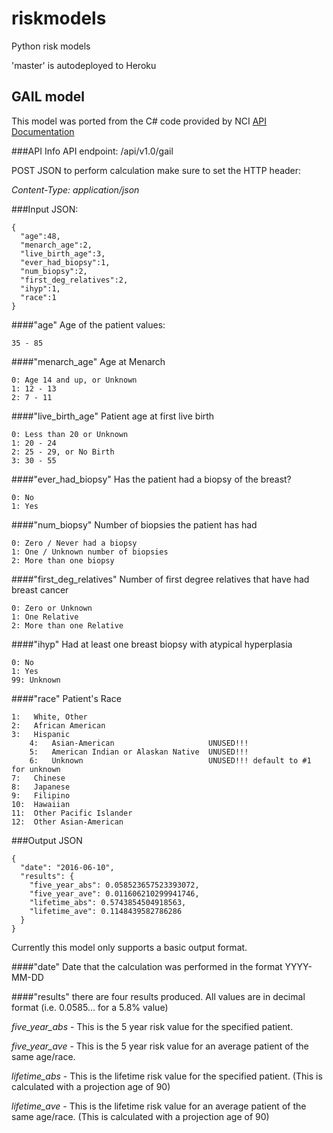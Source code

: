 # riskmodels
Python risk models

'master' is autodeployed to Heroku

## GAIL model
This model was ported from the C# code provided by NCI
[API Documentation](gail/README.md) 

###API Info
API endpoint: /api/v1.0/gail

POST JSON to perform calculation
make sure to set the HTTP header:

_Content-Type: application/json_

###Input JSON:

    {
      "age":48,
      "menarch_age":2,
      "live_birth_age":3,
      "ever_had_biopsy":1,
      "num_biopsy":2,
      "first_deg_relatives":2,
      "ihyp":1,
      "race":1
    }

####"age"
Age of the patient values:

    35 - 85

####"menarch_age"
Age at Menarch

    0: Age 14 and up, or Unknown
    1: 12 - 13
    2: 7 - 11

####"live_birth_age"
Patient age at first live birth

    0: Less than 20 or Unknown
    1: 20 - 24
    2: 25 - 29, or No Birth
    3: 30 - 55

####"ever_had_biopsy"
Has the patient had a biopsy of the breast?

    0: No
    1: Yes

####"num_biopsy"
Number of biopsies the patient has had

    0: Zero / Never had a biopsy
    1: One / Unknown number of biopsies
    2: More than one biopsy

####"first_deg_relatives"
Number of first degree relatives that have had breast cancer

    0: Zero or Unknown
    1: One Relative
    2: More than one Relative

####"ihyp"
Had at least one breast biopsy with atypical hyperplasia

    0: No
    1: Yes
    99: Unknown

####"race"
Patient's Race

    1:   White, Other
    2:   African American
    3:   Hispanic
        4:   Asian-American                     UNUSED!!!
        5:   American Indian or Alaskan Native  UNUSED!!!
        6:   Unknown                            UNUSED!!! default to #1 for unknown
    7:   Chinese
    8:   Japanese
    9:   Filipino
    10:  Hawaiian
    11:  Other Pacific Islander
    12:  Other Asian-American

###Output JSON

    {
      "date": "2016-06-10",
      "results": {
        "five_year_abs": 0.058523657523393072,
        "five_year_ave": 0.011606210299941746,
        "lifetime_abs": 0.5743854504918563,
        "lifetime_ave": 0.1148439582786286
      }
    }

Currently this model only supports a basic output format.

####"date"
Date that the calculation was performed in the format YYYY-MM-DD

####"results"
there are four results produced. All values are in decimal format (i.e. 0.0585... for a 5.8% value)

*five_year_abs* - This is the 5 year risk value for the specified patient.

*five_year_ave* - This is the 5 year risk value for an average patient of the same age/race.

*lifetime_abs* - This is the lifetime risk value for the specified patient. (This is calculated with a projection age of 90)

*lifetime_ave* - This is the lifetime risk value for an average patient of the same age/race. (This is calculated with a projection age of 90)
